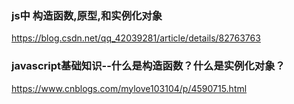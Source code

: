### js中 构造函数,原型,和实例化对象
https://blog.csdn.net/qq_42039281/article/details/82763763

### javascript基础知识--什么是构造函数？什么是实例化对象？
https://www.cnblogs.com/mylove103104/p/4590715.html

### 
